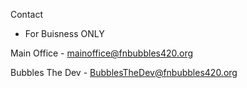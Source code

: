 Contact 
- For Buisness ONLY

Main Office - mainoffice@fnbubbles420.org

Bubbles The Dev -   BubblesTheDev@fnbubbles420.org
